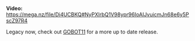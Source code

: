 **Video:** https://mega.nz/file/Di4UCBKQ#NyPXlrbQ1V98ypr96IoAIJvuicmJn68e6y5PscZ97R4

Legacy now, check out [GOBOT11](https://github.com/mrbid/CSGO_TENSOR_TRIGGER/tree/main/GOBOT11_CNN) for a more up to date release.
